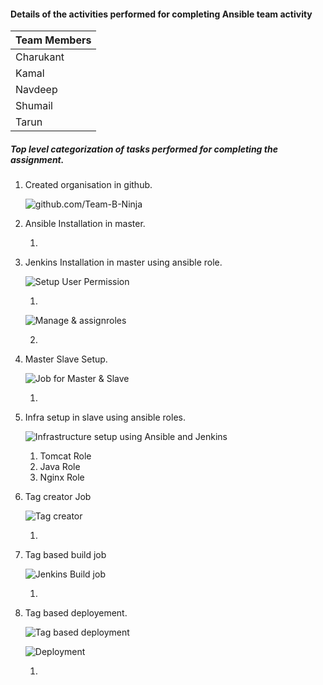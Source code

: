 

#### Details of the activities performed for completing Ansible team activity

| Team Members |
| ------------ |
| Charukant    |
| Kamal        |
| Navdeep      |
| Shumail      |
| Tarun        |

##### Top level categorization of tasks performed for completing the assignment.

1. Created organisation in github.

   ![github.com/Team-B-Ninja](https://github.com/Team-B-Ninja/Ansibleactivity/blob/master/Media/TeamActivity-githubOrg.png)

2. Ansible Installation in master.

   1. 

3. Jenkins Installation in master using ansible role.

   ![ Setup User Permission ](https://github.com/Team-B-Ninja/Ansibleactivity/blob/master/Media/UserPermission.png)

   1. 

      ![ Manage & assignroles ](https://github.com/Team-B-Ninja/Ansibleactivity/blob/master/Media/Manageandassignroles.png)

   2. 

4. Master Slave Setup.

   ![ Job for Master & Slave ](https://github.com/Team-B-Ninja/Ansibleactivity/blob/master/Media/Jobsandmasterslave.png)

   1. 

5. Infra setup in slave using ansible roles.

   ![ Infrastructure setup using Ansible and Jenkins ](https://github.com/Team-B-Ninja/Ansibleactivity/blob/master/Media/INFRABteam.png)

   1. Tomcat Role
   2. Java Role
   3. Nginx Role

6. Tag creator Job

   ![ Tag creator ](https://github.com/Team-B-Ninja/Ansibleactivity/blob/master/Media/tagcreatorBteam.png)

   1. 

7. Tag based build job

   ![ Jenkins Build job ](https://github.com/Team-B-Ninja/Ansibleactivity/blob/master/Media/BuildBteam.png)

   1. 

8. Tag based deployement.

   ![ Tag based deployment ](https://github.com/Team-B-Ninja/Ansibleactivity/blob/master/Media/Tagbaseddeployment.png)

   ![ Deployment ](https://github.com/Team-B-Ninja/Ansibleactivity/blob/master/Media/DeploymentBteam.png)

   1. 



